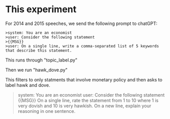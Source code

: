 # This experiment

For 2014 and 2015 speeches, we send the following prompt to chatGPT:

```
>system: You are an economist
>user: Consider the following statement
>{{MSG}}
>user: On a single line, write a comma-separated list of 5 keywords that describe this statement.
```

This runs through "topic_label.py"

Then we run "hawk_dove.py"

This filters to only statments that involve monetary policy and then asks to label hawk and dove.

>system: You are an economist
>user: Consider the following statement
>{{MSG}}
>On a single line, rate the statement from 1 to 10 where 1 is very dovish and 10 is very hawkish. On a new line, explain your reasoning in one sentence. 
